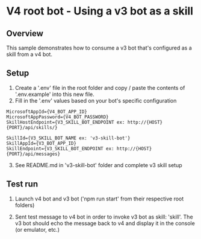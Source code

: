 # V4 root bot - Using a v3 bot as a skill

## Overview
This sample demonstrates how to consume a v3 bot that's configured as a skill from a v4 bot.

## Setup

1. Create a '.env' file in the root folder and copy / paste the contents of '.env.example' into this new file.
2. Fill in the '.env' values based on your bot's specific configuration

```
MicrosoftAppId={V4_BOT_APP_ID}
MicrosoftAppPassword={V4_BOT_PASSWORD}
SkillHostEndpoint={V3_SKILL_BOT_ENDPOINT ex: http://{HOST}{PORT}/api/skills/}

SkillId={V3_SKILL_BOT_NAME ex: 'v3-skill-bot'}
SkillAppId={V3_BOT_APP_ID}
SkillEndpoint={V3_SKILL_BOT_ENDPOINT ex: http://{HOST}{PORT}/api/messages}
```

3. See README.md in 'v3-skill-bot' folder and complete v3 skill setup

## Test run

1. Launch v4 bot and v3 bot ('npm run start' from their respective root folders)

2. Sent test message to v4 bot in order to invoke v3 bot as skill: 'skill'. The v3 bot should echo the message back to v4 and display it in the console (or emulator, etc.)
